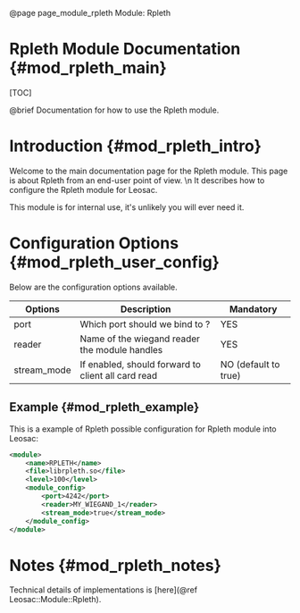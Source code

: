@page page_module_rpleth Module: Rpleth

Rpleth Module Documentation {#mod_rpleth_main}
==============================================

[TOC]

@brief Documentation for how to use the Rpleth module.

Introduction {#mod_rpleth_intro}
================================

Welcome to the main documentation page for the Rpleth module.
This page is about Rpleth from an end-user point of view. \n
It describes how to configure the Rpleth module for Leosac.

This module is for internal use, it's unlikely you will ever need it.

Configuration Options {#mod_rpleth_user_config}
===============================================

Below are the configuration options available.

Options    | Description                                            | Mandatory
-----------|--------------------------------------------------------|-----------
port       | Which port should we bind to ?                         | YES
reader     | Name of the wiegand reader the module handles          | YES
stream_mode| If enabled, should forward to client all card read     | NO (default to true)

Example {#mod_rpleth_example}
-----------------------------

This is a example of Rpleth possible configuration for Rpleth module into Leosac:

~~~~~~~~~~~~~~~~~~~~~~~~~~~~~~~~~~~~~~~~~~~~~~~~~~~.xml
<module>
    <name>RPLETH</name>
    <file>librpleth.so</file>
    <level>100</level>
    <module_config>
        <port>4242</port>
        <reader>MY_WIEGAND_1</reader>
        <stream_mode>true</stream_mode>
    </module_config>
</module>
~~~~~~~~~~~~~~~~~~~~~~~~~~~~~~~~~~~~~~~~~~~~~~~~~~~

Notes {#mod_rpleth_notes}
=========================

Technical details of implementations is [here](@ref Leosac::Module::Rpleth).
